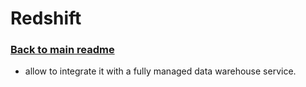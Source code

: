 # Redshift

### [Back to main readme](Readme.md)

- allow to integrate it with a fully managed data warehouse service.